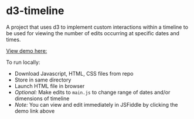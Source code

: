 # d3-timeline
A project that uses d3 to implement custom interactions within a timeline to be used for viewing the number of edits occurring at specific dates and times. 

[View demo here:](https://jsfiddle.net/mimirave/bnaf9cyh/511/)

To run locally:
* Download Javascript, HTML, CSS files from repo
* Store in same directory
* Launch HTML file in browser
* _Optional:_ Make edits to <code>main.js</code> to change range of dates and/or dimensions of timeline
* _Note:_ You can view and edit immediately in JSFiddle by clicking the demo link above
